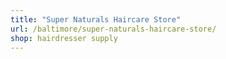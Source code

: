 ```yaml
---
title: "Super Naturals Haircare Store"
url: /baltimore/super-naturals-haircare-store/
shop: hairdresser supply
---
```

